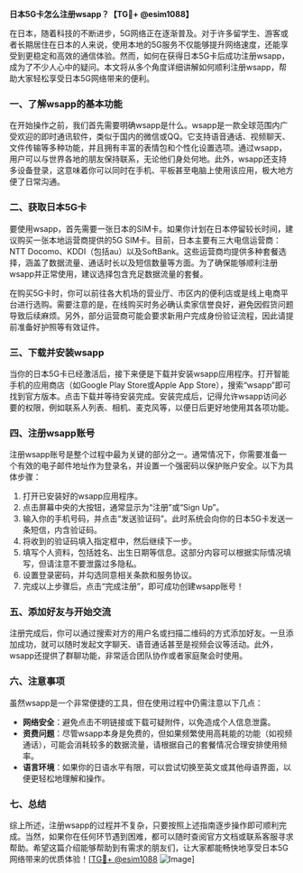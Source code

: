 **日本5G卡怎么注册wsapp？【TG💪+ @esim1088】**

在日本，随着科技的不断进步，5G网络正在逐渐普及。对于许多留学生、游客或者长期居住在日本的人来说，使用本地的5G服务不仅能够提升网络速度，还能享受到更稳定和高效的通信体验。然而，如何在获得日本5G卡后成功注册wsapp，成为了不少人心中的疑问。本文将从多个角度详细讲解如何顺利注册wsapp，帮助大家轻松享受日本5G网络带来的便利。

### 一、了解wsapp的基本功能

在开始操作之前，我们首先需要明确wsapp是什么。wsapp是一款全球范围内广受欢迎的即时通讯软件，类似于国内的微信或QQ。它支持语音通话、视频聊天、文件传输等多种功能，并且拥有丰富的表情包和个性化设置选项。通过wsapp，用户可以与世界各地的朋友保持联系，无论他们身处何地。此外，wsapp还支持多设备登录，这意味着你可以同时在手机、平板甚至电脑上使用该应用，极大地方便了日常沟通。

### 二、获取日本5G卡

要使用wsapp，首先需要一张日本的SIM卡。如果你计划在日本停留较长时间，建议购买一张本地运营商提供的5G SIM卡。目前，日本主要有三大电信运营商：NTT Docomo、KDDI（包括au）以及SoftBank。这些运营商均提供多种套餐选择，涵盖了数据流量、通话时长以及短信数量等方面。为了确保能够顺利注册wsapp并正常使用，建议选择包含充足数据流量的套餐。

在购买5G卡时，你可以前往各大机场的营业厅、市区内的便利店或是线上电商平台进行选购。需要注意的是，在线购买时务必确认卖家信誉良好，避免因假货问题导致后续麻烦。另外，部分运营商可能会要求新用户完成身份验证流程，因此请提前准备好护照等有效证件。

### 三、下载并安装wsapp

当你的日本5G卡已经激活后，接下来便是下载并安装wsapp应用程序。打开智能手机的应用商店（如Google Play Store或Apple App Store），搜索“wsapp”即可找到官方版本。点击下载并等待安装完成。安装完成后，记得允许wsapp访问必要的权限，例如联系人列表、相机、麦克风等，以便日后更好地使用其各项功能。

### 四、注册wsapp账号

注册wsapp账号是整个过程中最为关键的部分之一。通常情况下，你需要准备一个有效的电子邮件地址作为登录名，并设置一个强密码以保护账户安全。以下为具体步骤：

1. 打开已安装好的wsapp应用程序。
2. 点击屏幕中央的大按钮，通常显示为“注册”或“Sign Up”。
3. 输入你的手机号码，并点击“发送验证码”。此时系统会向你的日本5G卡发送一条短信，内含验证码。
4. 将收到的验证码填入指定框中，然后继续下一步。
5. 填写个人资料，包括姓名、出生日期等信息。这部分内容可以根据实际情况填写，但请注意不要泄露过多隐私。
6. 设置登录密码，并勾选同意相关条款和服务协议。
7. 完成以上步骤后，点击“完成注册”，即可成功创建wsapp账号！

### 五、添加好友与开始交流

注册完成后，你可以通过搜索对方的用户名或扫描二维码的方式添加好友。一旦添加成功，就可以随时发起文字聊天、语音通话甚至是视频会议等活动。此外，wsapp还提供了群聊功能，非常适合团队协作或者家庭聚会时使用。

### 六、注意事项

虽然wsapp是一个非常便捷的工具，但在使用过程中仍需注意以下几点：

- **网络安全**：避免点击不明链接或下载可疑附件，以免造成个人信息泄露。
- **资费问题**：尽管wsapp本身是免费的，但如果频繁使用高耗能的功能（如视频通话），可能会消耗较多的数据流量，请根据自己的套餐情况合理安排使用频率。
- **语言环境**：如果你的日语水平有限，可以尝试切换至英文或其他母语界面，以便更轻松地理解和操作。

### 七、总结

综上所述，注册wsapp的过程并不复杂，只要按照上述指南逐步操作即可顺利完成。当然，如果你在任何环节遇到困难，都可以随时查阅官方文档或联系客服寻求帮助。希望这篇介绍能够帮助到有需求的朋友们，让大家都能畅快地享受日本5G网络带来的优质体验！[[TG💪+ @esim1088](https://t.me/s/esim1088) ![Image](https://i.postimg.cc/4NQfJmqS/Snipaste-2025-05-13-00-14-12.png)]